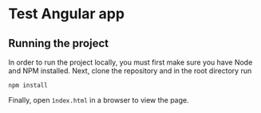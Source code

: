 # Test Angular app

## Running the project

In order to run the project locally, you must first make sure you have Node and NPM installed. Next, clone the repository and in the root directory run

```
npm install
```

Finally, open `ìndex.html` in a browser to view the page.